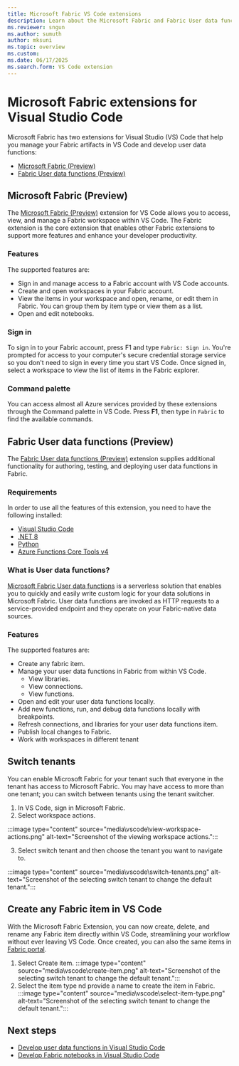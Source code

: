 ```yaml
---
title: Microsoft Fabric VS Code extensions
description: Learn about the Microsoft Fabric and Fabric User data functions extensions for Visual Studio Code to support local development and debugging. 
ms.reviewer: sngun
ms.author: sumuth
author: mksuni
ms.topic: overview
ms.custom:
ms.date: 06/17/2025
ms.search.form: VS Code extension
---
```


# Microsoft Fabric extensions for Visual Studio Code

Microsoft Fabric has two extensions for Visual Studio (VS) Code that help you manage your Fabric artifacts in VS Code and develop user data functions:

- [Microsoft Fabric (Preview)](https://marketplace.visualstudio.com/items?itemName=fabric.vscode-fabric)
- [Fabric User data functions (Preview)](https://marketplace.visualstudio.com/items?itemName=fabric.vscode-fabric-functions)

## Microsoft Fabric (Preview)

The [Microsoft Fabric (Preview)](https://marketplace.visualstudio.com/items?itemName=fabric.vscode-fabric) extension for VS Code allows you to access, view, and manage a Fabric workspace within VS Code. The Fabric extension is the core extension that enables other Fabric extensions to support more features and enhance your developer productivity.

### Features

The supported features are:

- Sign in and manage access to a Fabric account with VS Code accounts.
- Create and open workspaces in your Fabric account.
- View the items in your workspace and open, rename, or edit them in Fabric. You can group them by item type or view them as a list.
- Open and edit notebooks.

### Sign in

To sign in to your Fabric account, press F1 and type `Fabric: Sign in`. You're prompted for access to your computer's secure credential storage service so you don't need to sign in every time you start VS Code. Once signed in, select a workspace to view the list of items in the Fabric explorer.

### Command palette

You can access almost all Azure services provided by these extensions through the Command palette in VS Code. Press **F1**, then type in `Fabric` to find the available commands.

## Fabric User data functions (Preview)

The [Fabric User data functions (Preview)](https://marketplace.visualstudio.com/items?itemName=fabric.vscode-fabric-functions) extension supplies additional functionality for authoring, testing, and deploying user data functions in Fabric.

### Requirements

In order to use all the features of this extension, you need to have the following installed:

- [Visual Studio Code](https://code.visualstudio.com/)
- [.NET 8](https://dotnet.microsoft.com/download)
- [Python](https://www.python.org/downloads/)
- [Azure Functions Core Tools v4](/azure/azure-functions/functions-run-local)

### What is User data functions?

[Microsoft Fabric User data functions](./user-data-functions/create-user-data-functions-portal.md) is a serverless solution that enables you to quickly and easily write custom logic for your data solutions in Microsoft Fabric. User data functions are invoked as HTTP requests to a service-provided endpoint and they operate on your Fabric-native data sources.

### Features

The supported features are:

- Create any fabric item. 
- Manage your user data functions in Fabric from within VS Code.
    - View libraries.
    - View connections.
    - View functions.
- Open and edit your user data functions locally.
- Add new functions, run, and debug data functions locally with breakpoints.
- Refresh connections, and libraries for your user data functions item.
- Publish local changes to Fabric.
- Work with workspaces in different tenant

## Switch tenants

You can enable Microsoft Fabric for your tenant  such that everyone in the tenant has access to Microsoft Fabric. You may have access to more than one tenant; you can switch between tenants using the tenant switcher.

1. In VS Code, sign in Microsoft Fabric.
2. Select workspace actions.

  :::image type="content" source="media\vscode\view-workspace-actions.png" alt-text="Screenshot of the viewing workspace actions.":::
  
3. Select switch tenant and  then choose the tenant you want to navigate to.

  :::image type="content" source="media\vscode\switch-tenants.png" alt-text="Screenshot of the selecting switch tenant to change the default tenant.":::

## Create any Fabric item in VS Code

With the Microsoft Fabric Extension, you can now create, delete, and rename any Fabric item directly within VS Code, streamlining your workflow without ever leaving VS Code. Once created, you can also the same items in [Fabric portal](https://app.fabric.microsoft.com).

1. Select Create item.
     :::image type="content" source="media\vscode\create-item.png" alt-text="Screenshot of the selecting switch tenant to change the default tenant.":::
3. Select the item type nd provide a name to create the item in Fabric. 
   :::image type="content" source="media\vscode\select-item-type.png" alt-text="Screenshot of the selecting switch tenant to change the default tenant.":::
  


## Next steps

- [Develop user data functions in Visual Studio Code](./user-data-functions/create-user-data-functions-vs-code.md)
- [Develop Fabric notebooks in Visual Studio Code](./setup-vs-code-extension.md)
